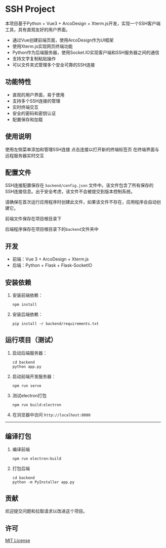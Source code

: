 # SSH Project

本项目基于Python + Vue3 + ArcoDesign + Xterm.js开发，实现一个SSH客户端工具，具有直观友好的用户界面。

- 通过Vue创建前端页面，使用ArcoDesign作为UI框架
- 使用Xterm.js实现网页终端功能
- Python作为后端服务器，使用Socket.IO实现客户端和SSH服务器之间的通信
- 支持文字复制粘贴操作
- 可以文件夹式管理多个安全可靠的SSH连接

## 功能特性

- 直观的用户界面，易于使用
- 支持多个SSH连接的管理
- 实时终端交互
- 安全的密码和密钥认证
- 配置保存和加载

## 使用说明
使用左侧菜单添加和管理SSH连接
点击连接以打开新的终端标签页
在终端界面与远程服务器实时交互

## 配置文件

SSH连接配置保存在 `backend/config.json` 文件中。该文件包含了所有保存的SSH连接信息。出于安全考虑，该文件不会被提交到版本控制系统。

请确保在首次运行应用程序时创建此文件，如果该文件不存在，应用程序会自动创建它。

前端文件保存在项目根目录下

后端程序保存在项目根目录下的`backend`文件夹中

## 开发

- 前端：Vue 3 + ArcoDesign + Xterm.js
- 后端：Python + Flask + Flask-SocketIO

## 安装依赖

1. 安装前端依赖：
   ```
   npm install
   ```

2. 安装后端依赖：
   ```
   pip install -r backend/requirements.txt
   ```

## 运行项目（测试）

1. 启动后端服务器：
   ```
   cd backend
   python app.py
   ```

2. 启动前端开发服务器：
   ```
   npm run serve
   ```

3. 测试electron打包
   ```
   npm run build:electron
   ```

4. 在浏览器中访问 `http://localhost:8080`

---

## 编译打包

1. 编译前端
   ```
   npm run electron:build
   ```

2. 打包后端
   ```
   cd backend
   python -m PyInstaller app.py
   ```

## 贡献

欢迎提交问题和拉取请求以改进这个项目。

## 许可

[MIT License](LICENSE)

